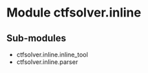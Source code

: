 Module ctfsolver.inline
=======================

Sub-modules
-----------
* ctfsolver.inline.inline_tool
* ctfsolver.inline.parser